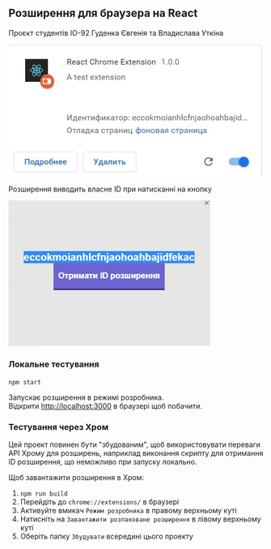 ## Розширення для браузера на React

Проєкт студентів ІО-92 Гуденка Євгенія та Владислава Уткіна

![](./Intro2.jpg)

Розширення виводить власне ID при натисканні на кнопку

![](./example.jpg)
### Локальне тестування

`npm start`

Запускає розширення в режимі розробника.<br>
Відкрити [http://localhost:3000](http://localhost:3000) в браузері щоб побачити.

### Тестування через Хром

Цей проект повинен бути "збудованим", щоб використовувати переваги API Хрому для розширень, наприклад виконання скрипту для отримання ID розширення, що неможливо при запуску локально.

Щоб завантажити розширення в Хром:

1. `npm run build` <br>
2. Перейдіть до `chrome://extensions/` в браузері <br>
3. Активуйте вмикач `Режим розробника` в правому верхньому куті <br>
4. Натисніть на `Завантажити розпаковане розширення` в лівому верхньому куті <br>
5. Оберіть папку `Збудувати` всередині цього проекту <br>


